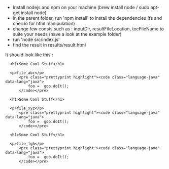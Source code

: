 * Install nodejs and npm on your machine (brew install node / sudo apt-get install node)
* in the parent folder, run 'npm install' to install the dependencies (fs and cherrio for html manipulation)
* change few consts such as : inputDir, resultFileLocation, tocFileName to suite your needs (have a look at the example folder)
* run 'node src/index.js'
* find the result in results/result.html

It should look like this :


      <h1>Some Cool Stuff</h1>
      
      <p>file_abc</p>
          <pre class="prettyprint highlight"><code class="language-java" data-lang="java">
              foo =  goo.doIt();
          </code></pre>
      
      <h1>Some Cool Stuff</h1>
      
      <p>file_xyz</p>
          <pre class="prettyprint highlight"><code class="language-java" data-lang="java">
              foo =  goo.doIt();
          </code></pre>
      
      <h1>Some Cool Stuff</h1>
      
      <p>file_fgh</p>
          <pre class="prettyprint highlight"><code class="language-java" data-lang="java">
              foo =  goo.doIt();
          </code></pre>
